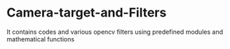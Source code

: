 # Camera-target-and-Filters
It contains codes and various opencv filters using predefined modules and mathematical functions
